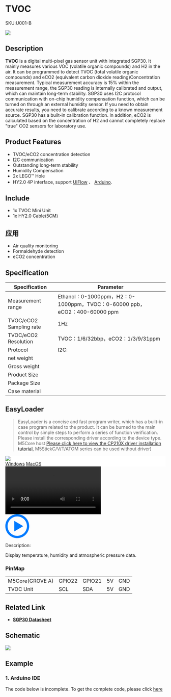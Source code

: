 # TVOC

<el-tag effect="plain">SKU:U001-B</el-tag>

<div class="product_pic"><img src="assets/img/product_pics/unit/envII/envII_01.webp"></div>

## Description

**TVOC** is a digital multi-pixel gas sensor unit with integrated SGP30. It mainly measures various VOC (volatile organic compounds) and H2 in the air. It can be programmed to detect TVOC (total volatile organic compounds) and eCO2 (equivalent carbon dioxide reading)Concentration measurement. Typical measurement accuracy is 15% within the measurement range, the SGP30 reading is internally calibrated and output, which can maintain long-term stability. SGP30 uses I2C protocol communication with on-chip humidity compensation function, which can be turned on through an external humidity sensor. If you need to obtain accurate results, you need to calibrate according to a known measurement source. SGP30 has a built-in calibration function. In addition, eCO2 is calculated based on the concentration of H2 and cannot completely replace "true" CO2 sensors for laboratory use.

## Product Features

- TVOC/eCO2 concentration detection
- I2C communication
- Outstanding long-term stability
- Humidity Compensation
- 2x LEGO™ Hole
- HY2.0 4P interface, support [UIFlow](http://flow.m5stack.com) 、 [Arduino](http://www.arduino.cc).


## Include

- 1x TVOC Mini Unit
- 1x HY2.0 Cable(5CM)

## 应用

- Air quality monitoring
- Formaldehyde detection
- eCO2 concentration

## Specification

<table class="table-1">
    <thead>
    <tr>
        <th>Specification</th>
        <th>Parameter</th>
    </tr>
    </thead>
    <tbody>
        <tr>
            <td>Measurement range</td>
            <td>Ethanol：0-1000ppm，H2：0-1000ppm，TVOC：0-60000 ppb，eCO2：400-60000 ppm</td>
        </tr>
        <tr>
            <td>TVOC/eCO2 Sampling rate</td>
            <td>1Hz</td>
        </tr>
        <tr>
            <td>TVOC/eCO2 Resolution</td>
            <td>TVOC：1/6/32bbp，eCO2：1/3/9/31ppm</td>
        </tr>
        <tr>
            <td>Protocol</td>
            <td>I2C:</td>
        </tr>
        <tr>
            <td>net weight</td>
            <td></td>
        </tr>
        <tr>
            <td>Gross weight</td>
            <td></td>
        </tr>
        <tr>
            <td>Product Size</td>
            <td></td>
        </tr>
        <tr>
            <td>Package Size</td>
            <td></td>
        </tr>
        <tr>
            <td>Case material</td>
            <td></td>
        </tr>
     </tbody>
</table>


## EasyLoader

>EasyLoader is a concise and fast program writer, which has a built-in case program related to the product. It can be burned to the main control by simple steps to perform a series of function verification. Please install the corresponding driver according to the device type. M5Core host [Please click here to view the CP210X driver installation tutorial](en/arduino/arduino_development), M5StickC/V/T/ATOM series can be used without driver)

<div class="easyloader-box">
    <div style="background-color:white;">
        <div><img src="https://m5stack.oss-cn-shenzhen.aliyuncs.com/image/easyloader_intro.webp"></div>
        <div class="easyloader-btn">
            <a href="https://m5stack.oss-cn-shenzhen.aliyuncs.com/EasyLoader/Windows/UNIT/For%20M5Core/EasyLoader_ENV2_UNIT_With_M5Core.exe">Windows</a>
            <a href="https://m5stack.oss-cn-shenzhen.aliyuncs.com/EasyLoader/MacOS/UNIT/EasyLoader_ENV2_UNIT_With_M5Core.dmg">MacOS</a>
            <!-- <a>Linux</a>
            <a>MacOS</a> -->
        </div>
    </div>
    <div>
        <video id="example_video" controls>
            <source src="https://m5stack.oss-cn-shenzhen.aliyuncs.com/video/Product_example_video/Unit/ENVII.MP4" type="video/mp4">
        </video>
        <div class="easyloader-mask">
        <a>
            <svg id="play-btn" t="1583228776634" class="icon" viewBox="0 0 1024 1024" version="1.1" xmlns="http://www.w3.org/2000/svg" p-id="4152" width="75" height="75"><path d="M512 0C229.216 0 0 229.216 0 512s229.216 512 512 512 512-229.216 512-512S794.784 0 512 0z m0 928C282.24 928 96 741.76 96 512S282.24 96 512 96s416 186.24 416 416-186.24 416-416 416zM384 288l384 224-384 224z" p-id="4153" fill="#007aff"></path></svg></a>
            <p>Description:</p>
            <p>Display temperature, humidity and atmospheric pressure data.</p>
        </div>
    </div>
</div>

### PinMap

<table>
 <tr><td>M5Core(GROVE A)</td><td>GPIO22</td><td>GPIO21</td><td>5V</td><td>GND</td></tr>
 <tr><td>TVOC Unit</td><td>SCL</td><td>SDA</td><td>5V</td><td>GND</td></tr>
</table>

## Related Link

  - **[SGP30 Datasheet](hhttps://m5stack.oss-cn-shenzhen.aliyuncs.com/resource/docs/datasheet/unit/Sensirion_Gas_Sensors_SGP30_Datasheet.pdf)**

## Schematic

<img src="assets/img/product_pics/unit/tvoc/tvoc_sch.webp">

## Example

### 1. Arduino IDE

The code below is incomplete. To get the complete code, please click [here]()


<script>

   var purchase_link = 'https://m5stack.com/collections/all/products/env-ii-unit';

   anchor_search(purchase_link);
   scrollFunc();

</script>
